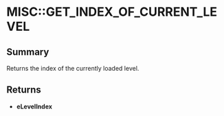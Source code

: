 # MISC::GET_INDEX_OF_CURRENT_LEVEL

## Summary
Returns the index of the currently loaded level.

## Returns
* **eLevelIndex**